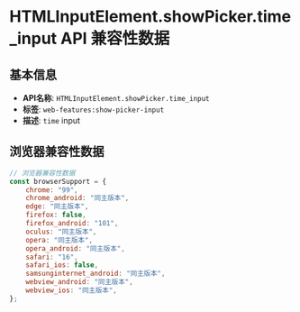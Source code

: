 # HTMLInputElement.showPicker.time_input API 兼容性数据

## 基本信息

- **API名称**: `HTMLInputElement.showPicker.time_input`
- **标签**: `web-features:show-picker-input`
- **描述**: `time` input

## 浏览器兼容性数据

```javascript
// 浏览器兼容性数据
const browserSupport = {
    chrome: "99",
    chrome_android: "同主版本",
    edge: "同主版本",
    firefox: false,
    firefox_android: "101",
    oculus: "同主版本",
    opera: "同主版本",
    opera_android: "同主版本",
    safari: "16",
    safari_ios: false,
    samsunginternet_android: "同主版本",
    webview_android: "同主版本",
    webview_ios: "同主版本",
};

```

